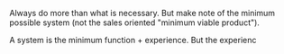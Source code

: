 Always do more than what is necessary. But make note of the minimum possible system (not the sales oriented "minimum viable product").

A system is the minimum function + experience. But the experienc